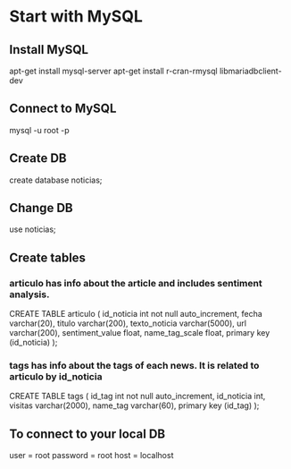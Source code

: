 # Start with MySQL

## Install MySQL
apt-get install mysql-server
apt-get install  r-cran-rmysql libmariadbclient-dev

## Connect to MySQL
mysql -u root -p

## Create DB
create database noticias;

## Change DB
use noticias;

## Create tables

### articulo has info about the article and includes sentiment analysis.
CREATE TABLE articulo (
	id_noticia int not null auto_increment,
	fecha varchar(20),
	titulo varchar(200),
	texto_noticia varchar(5000),
	url varchar(200),
	sentiment_value float,
	name_tag_scale float,
	primary key (id_noticia)
);


### tags has info about the tags of each news. It is related to articulo by id_noticia
CREATE TABLE tags (
	id_tag int not null auto_increment,
	id_noticia int,
	visitas varchar(2000),
	name_tag varchar(60),
	primary key (id_tag)
);

## To connect to your local DB
user = root
password = root
host = localhost


